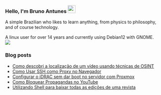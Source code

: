### Hello, I'm Bruno Antunes <img src="https://media.giphy.com/media/hvRJCLFzcasrR4ia7z/giphy.gif" width="25px">

A simple Brazilian who likes to learn anything, from physics to philosophy, and of course technology.

A linux user for over 14 years and currently using Debian12 with GNOME. <img src="https://www.debian.org/logos/openlogo-nd.svg" width="15px"><img src="https://cdn0.iconfinder.com/data/icons/flat-round-system/512/gnome-18.png"> 


<!--
**antun3s/antun3s** is a ✨ _special_ ✨ repository because its `README.md` (this file) appears on your GitHub profile.

Here are some ideas to get you started:

- 🔭 I’m currently working on ...
- 🌱 I’m currently learning ...
- 👯 I’m looking to collaborate on ...
- 🤔 I’m looking for help with ...
- 💬 Ask me about ...
- 📫 How to reach me: ...
- 😄 Pronouns: ...
- ⚡ Fun fact: ...
-->

### Blog posts
<!-- BLOG-POST-LIST:START -->
- [Como descobri a localização de um vídeo usando técnicas de OSINT](https://brunoantuness.wordpress.com/2024/12/09/como-descobri-a-localizacao-de-um-video-usando-tecnicas-de-osint/)
- [Como Usar SSH como Proxy no Navegador](https://brunoantuness.wordpress.com/2024/08/14/como-usar-ssh-como-proxy-no-navegador/)
- [Configurar o iDRAC sem dar boot no servidor com Proxmox](https://brunoantuness.wordpress.com/2024/06/14/configurar-o-idrac-sem-dar-boot-no-servidor-com-proxmox/)
- [Como Bloquear Propagandas no YouTube](https://brunoantuness.wordpress.com/2024/06/09/como-bloquear-propagandas-no-youtube/)
- [Utilizando Shell para baixar todas as edições de uma revista](https://brunoantuness.wordpress.com/2024/05/31/utilizando-shell-para-baixar-todas-as-edicoes-de-uma-revista/)
<!-- BLOG-POST-LIST:END -->
